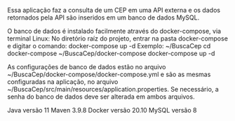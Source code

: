 Essa aplicação faz a consulta de um CEP em uma API externa e os dados retornados pela API são inseridos em um banco de dados MySQL.

O banco de dados é instalado facilmente através do docker-compose, via terminal Linux:
No diretório raíz do projeto, entrar na pasta docker-compose e digitar o comando: docker-compose up -d 
Exemplo:
~/BuscaCep cd docker-compose
~/BuscaCep/docker-compose docker-compose up -d 

As configurações de banco de dados estão no arquivo ~/BuscaCep/docker-compose/docker-compose.yml e são as mesmas configuradas na aplicação, no arquivo ~/BuscaCep/src/main/resources/application.properties. 
Se necessário, a senha do banco de dados deve ser alterada em ambos arquivos.

Java versão 11
Maven 3.9.8
Docker versão 20.10
MySQL versão 8

